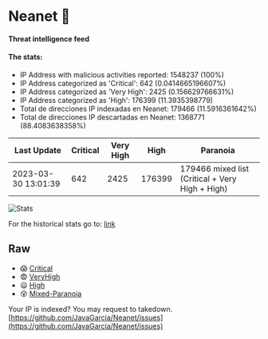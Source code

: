 # Neanet :hocho:
#### Threat intelligence feed
#### The stats:

- IP Address with malicious activities reported: 1548237 (100%)
- IP Address categorized as 'Critical':  642 (0.0414665196607%)
- IP Address categorized as 'Very High':  2425 (0.156629766631%)
- IP Address categorized as 'High':  176399 (11.3935398779)
- Total de direcciones IP indexadas en Neanet:  179466 (11.5916361642%)
- Total de direcciones IP descartadas en Neanet:  1368771 (88.4083638358%)

| Last Update | Critical | Very High | High | Paranoia |
| --- | --- | --- | --- | --- |
| 2023-03-30 13:01:39 | 642 | 2425 | 176399 | 179466 mixed list (Critical + Very High + High)|

![Stats](https://docs.google.com/spreadsheets/d/e/2PACX-1vSnaNMIXVabIpDJjufMlzH7poXnshF3mgd8Is1g9ytUEzVsP5my4Trn8f-xkoLLQ38xpL3HtmUexLo6/pubchart?oid=501124687&format=image)

For the historical stats go to: [link](/stats.csv)
## Raw
- :scream: [Critical](https://raw.githubusercontent.com/JavaGarcia/Neanet/master/blacklists/neanet_critical.txt)
- :fearful: [VeryHigh](https://raw.githubusercontent.com/JavaGarcia/Neanet/master/blacklists/neanet_veryHigh.txtt)
- :frowning: [High](https://raw.githubusercontent.com/JavaGarcia/Neanet/master/blacklists/neanet_high.txt)
- :dizzy_face: [Mixed-Paranoia](https://raw.githubusercontent.com/JavaGarcia/Neanet/master/blacklists/neanet_all.txt)


Your IP is indexed? You may request to takedown. [https://github.com/JavaGarcia/Neanet/issues](https://github.com/JavaGarcia/Neanet/issues)
























































































































































































































































































































































































































































































































































































































































































































































































































































































































































































































































































































































































































































































































































































































































































































































































































































































































































































































































































































































































































































































































































































































































































































































































































































































































































































































































































































































































































































































































































































































































































































































































































































































































































































































































































































































































































































































































































































































































































































































































































































































































































































































































































































































































































































































































































































































































































































































































































































































































































































































































































































































































































































































































































































































































































































































































































































































































































































































































































































































































































































































































































































































































































































































































































































































































































































































































































































































































































































































































































































































































































































































































































































































































































































































































































































































































































































































































































































































































































































































































































































































































































































































































































































































































































































































































































































































































































































































































































































































































































































































































































































































































































































































































































































































































































































































































































































































































































































































































































































































































































































































































































































































































































































































































































































